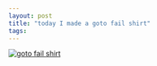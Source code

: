 ```yaml
---
layout: post
title: "today I made a goto fail shirt"
tags:
---
```


[![goto fail shirt]({{site.baseurl}}/images/gotofailshirt.jpg)](http://teespring.com/goto-fail-goto-fail)



